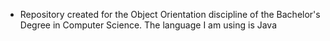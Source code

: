 * Repository created for the Object Orientation discipline of the Bachelor's Degree in Computer Science.
The language I am using is Java
